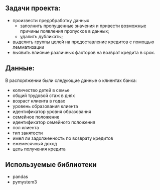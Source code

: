 ## Задачи проекта: ##
- произвести предобработку данных
  - заполнить пропущенные значения и привести возможные причины появления пропусков в данных;
  - удалить дубликаты;
- выделить группы целей на предоставление кредитов с помощью лемматизации
- выявить влияние различных факторов на возврат кредита в срок.
## Данные: ##
В распоряжении были следующие данные о клиентах банка: 

- количество детей в семье
- общий трудовой стаж в днях
-  возраст клиента в годах
-  уровень образования клиента
-  идентификатор уровня образования
-  семейное положение
-  идентификатор семейного положения
-  пол клиента
-  тип занятости
-  имел ли задолженность по возврату кредитов
-  ежемесячный доход
-  цель получения кредита
## Используемые библиотеки ##
- pandas
- pymystem3
